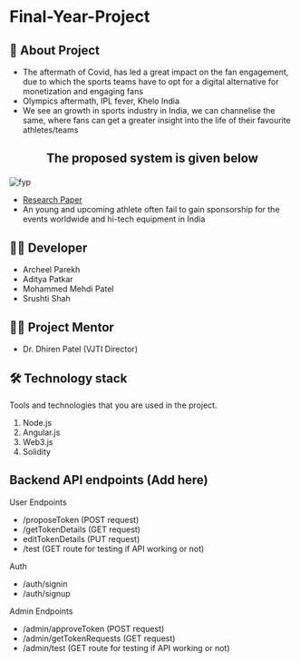 # Final-Year-Project

## 🤔 About Project
- The aftermath of Covid, has led a great impact on the fan engagement, due to which the sports teams have to opt for a digital alternative for monetization and engaging fans
- Olympics aftermath, IPL fever, Khelo India
- We see an growth in sports industry in India, we can channelise the same, where fans can get a greater insight into the life of their favourite athletes/teams
## <p align="center">The proposed system is given below </p>
![fyp](https://user-images.githubusercontent.com/50791200/144876536-2d2b3e60-76f5-4fed-bac4-d004b4b8540f.png)
- <a href="https://drive.google.com/file/d/105YXB8sYLpEu0PtbODjFFW_pi5iQAn8Z/view?usp=sharing">Research Paper</a>
- An young and upcoming athlete often fail to gain sponsorship for the events worldwide and hi-tech equipment in India


## 👨‍💻 Developer
- Archeel Parekh
- Aditya Patkar
- Mohammed Mehdi Patel
- Srushti Shah

## 👨‍🏫 Project Mentor
- Dr. Dhiren Patel (VJTI Director)

## 🛠 Technology stack

Tools and technologies that you are used in the project.

1. Node.js
2. Angular.js
3. Web3.js
4. Solidity

## Backend API endpoints (Add here)
User Endpoints
- /proposeToken (POST request)
- /getTokenDetails (GET request)
- editTokenDetails (PUT request)
- /test (GET route for testing if API working or not)

Auth
- /auth/signin
- /auth/signup

Admin Endpoints
- /admin/approveToken (POST request)
- /admin/getTokenRequests (GET request)
- /admin/test (GET route for testing if API working or not)
